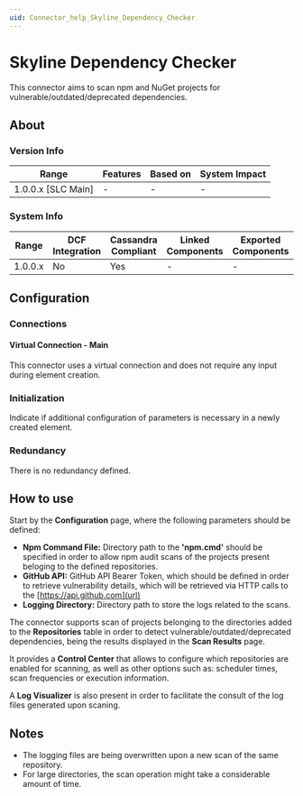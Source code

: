 ```yaml
---
uid: Connector_help_Skyline_Dependency_Checker
---
```


# Skyline Dependency Checker

This connector aims to scan npm and NuGet projects for vulnerable/outdated/deprecated dependencies.

## About

### Version Info

|Range  |Features  |Based on  |System Impact  |
|---------|---------|---------|---------|
|1.0.0.x [SLC Main]     |-         |-         |-         |

### System Info

|Range  |DCF Integration  |Cassandra Compliant  |Linked Components  |Exported Components   |
|---------|---------|---------|---------|---------|
|1.0.0.x    |No       |Yes         |-         |-   |

## Configuration

### Connections

#### Virtual Connection - Main

This connector uses a virtual connection and does not require any input during element creation.

### Initialization

Indicate if additional configuration of parameters is necessary in a newly created element.

### Redundancy

There is no redundancy defined.

## How to use

Start by the **Configuration** page, where the following parameters should be defined:

- **Npm Command File:** Directory path to the **'npm.cmd'** should be specified in order to allow npm audit scans of the projects present beloging to the defined repositories.
- **GitHub API:** GitHub API Bearer Token, which should be defined in order to retrieve vulnerability details, which will be retrieved via HTTP calls to the [https://api.github.com](url)
- **Logging Directory:** Directory path to store the logs related to the scans.

The connector supports scan of projects belonging to the directories added to the **Repositories** table in order to detect vulnerable/outdated/deprecated dependencies, 
being the results displayed in the **Scan Results** page.

It provides a **Control Center** that allows to configure which repositories are enabled for scanning, as well as other options such as: scheduler times, scan frequencies or execution information.

A **Log Visualizer** is also present in order to facilitate the consult of the log files generated upon scaning.

## Notes

- The logging files are being overwritten upon a new scan of the same repository.
- For large directories, the scan operation might take a considerable amount of time. 

